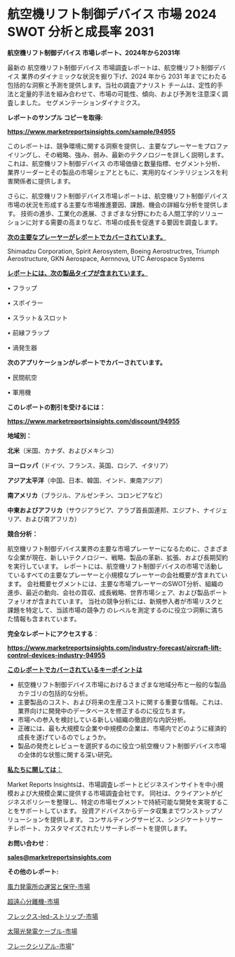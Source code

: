 # 航空機リフト制御デバイス 市場 2024 SWOT 分析と成長率 2031

<strong>航空機リフト制御デバイス 市場レポート、2024年から2031年</strong>

最新の 航空機リフト制御デバイス 市場調査レポートは、航空機リフト制御デバイス 業界のダイナミックな状況を掘り下げ、2024 年から 2031 年までにわたる包括的な洞察と予測を提供します。当社の調査アナリスト チームは、定性的手法と定量的手法を組み合わせて、市場の可能性、傾向、および予測を注意深く調査しました。 セグメンテーションダイナミクス。



<strong>レポートのサンプル コピーを取得:</strong> <a href=https://www.marketreportsinsights.com/sample/94955>

<strong><u>https://www.marketreportsinsights.com/sample/94955</u></strong></a>

このレポートは、競争環境に関する洞察を提供し、主要なプレーヤーをプロファイリングし、その戦略、強み、弱み、最新のテクノロジーを詳しく説明します。 これは、航空機リフト制御デバイス の市場価値と数量指標、セグメント分析、業界リーダーとその製品の市場シェアとともに、実用的なインテリジェンスを利害関係者に提供します。

さらに、航空機リフト制御デバイス市場レポートは、航空機リフト制御デバイス市場の状況を形成する主要な市場推進要因、課題、機会の詳細な分析を提供します。 技術の進歩、工業化の進展、さまざまな分野にわたる人間工学的ソリューションに対する需要の高まりなど、市場の成長を促進する要因を調査します。



<strong><u>次の主要なプレーヤーがレポートでカバーされています。</u></strong>

Shimadzu Corporation, Spirit Aerosystem, Boeing Aerostructres, Triumph Aerostructure, GKN Aerospace, Aernnova, UTC Aerospace Systems



<strong><u><b>レポートには、次の製品タイプが含まれています。</b></u></strong>

• フラップ

• スポイラー

• スラット＆スロット

• 前縁フラップ

• 渦発生器



<strong><b>次のアプリケーションがレポートでカバーされています。</b></strong>

• 民間航空

• 軍用機



<strong><b>このレポートの割引を受けるには：</b></strong><a href=https://www.marketreportsinsights.com/discount/94955>

<strong><u>https://www.marketreportsinsights.com/discount/94955</u></strong></a>



<strong>地域別：</strong>



<strong>北米</strong>（米国、カナダ、およびメキシコ）



<strong>ヨーロッパ</strong>（ドイツ、フランス、英国、ロシア、イタリア）



<strong>アジア太平洋</strong>（中国、日本、韓国、インド、東南アジア）



<strong>南アメリカ</strong>（ブラジル、アルゼンチン、コロンビアなど）



<strong>中東およびアフリカ</strong>（サウジアラビア、アラブ首長国連邦、エジプト、ナイジェリア、および南アフリカ）



<strong>競合分析：</strong>

航空機リフト制御デバイス業界の主要な市場プレーヤーになるために、さまざまな企業が現在、新しいテクノロジー、戦略、製品の革新、拡張、および長期契約を実行しています。 レポートには、航空機リフト制御デバイスの市場で活動しているすべての主要なプレーヤーと小規模なプレーヤーの会社概要が含まれています。 会社概要セグメントには、主要な市場プレーヤーのSWOT分析、組織の進歩、最近の動向、会社の買収、成長戦略、世界市場シェア、および製品ポートフォリオが含まれています。 当社の競争分析には、新規参入者が市場リスクと課題を特定して、当該市場の競争力 のレベルを測定するのに役立つ洞察に満ちた情報も含まれています。



<strong>完全なレポートにアクセスする</strong>：

<a href=https://www.marketreportsinsights.com/industry-forecast/aircraft-lift-control-devices-industry-94955>

<strong><u>https://www.marketreportsinsights.com/industry-forecast/aircraft-lift-control-devices-industry-94955</u></strong></a>



<strong><u><b>このレポートでカバーされているキーポイントは</b></u></strong>
<ul>
  <li>航空機リフト制御デバイス市場におけるさまざまな地域分布と一般的な製品カテゴリの包括的な分析。</li>
  <li>主要製品のコスト、および将来の生産コストに関する重要な情報。これは、業界向けに開発中のデータベースを修正するのに役立ちます。</li>
  <li>市場への参入を検討している新しい組織の徹底的な内訳分析。</li>
  <li>正確には、最も大規模な企業や中規模の企業は、市場内でどのように経済的成長を遂げているのでしょうか。</li>
  <li>製品の発売とレビューを選択するのに役立つ航空機リフト制御デバイス市場の全体的な状態に関する深い研究。</li>
</ul>


<strong><u><b>私たちに関しては：</b></u></strong>

Market Reports Insightsは、市場調査レポートとビジネスインサイトを中小規模および大規模企業に提供する市場調査会社です。 同社は、クライアントがビジネスポリシーを整理し、特定の市場セグメントで持続可能な開発を実現することをサポートしています。 投資アドバイスからデータ収集までワンストップソリューションを提供します。 コンサルティングサービス、シンジケートリサーチレポート、カスタマイズされたリサーチレポートを提供します。



<strong><b>お問い合わせ</b></strong>：

<a href=mailto:sales@marketreportsinsights.com>

<strong><u>sales@marketreportsinsights.com</u></strong></a>



<strong>その他のレポート:</strong>

<a href=https://www.linkedin.com/pulse/風力発電所の運営と保守-市場-2030-年までの需要に焦点を当てた-2023-3tnyf/>風力発電所の運営と保守-市場</a>

<a href=https://www.linkedin.com/pulse/超遠心分離機-市場-2023-最新の-cagr-および成長分析-2030-pr-news-hub-q3e4f/>超遠心分離機-市場</a>

<a href=https://www.linkedin.com/pulse/フレックス-led-ストリップ-市場-2023-年のダイナミクスとビジネストレンド-tprqf/>フレックス-led-ストリップ-市場</a>

<a href=https://www.linkedin.com/pulse/太陽光発電ケーブル-市場-2023-最新の-cagr-および成長分析-oeu8f/>太陽光発電ケーブル-市場</a>

<a href=https://www.linkedin.com/pulse/フレークシリアル-市場-2023-総合分析と事業成長戦略-2030-ff4cf/>フレークシリアル-市場</a>"
